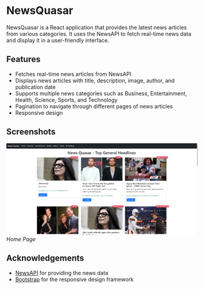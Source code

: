 # NewsQuasar

NewsQuasar is a React application that provides the latest news articles from various categories. It uses the NewsAPI to fetch real-time news data and display it in a user-friendly interface.

## Features

- Fetches real-time news articles from NewsAPI
- Displays news articles with title, description, image, author, and publication date
- Supports multiple news categories such as Business, Entertainment, Health, Science, Sports, and Technology
- Pagination to navigate through different pages of news articles
- Responsive design

## Screenshots

![Home Page](./src/components/images/home.png)
*Home Page*

## Acknowledgements

- [NewsAPI](https://newsapi.org/) for providing the news data
- [Bootstrap](https://getbootstrap.com/) for the responsive design framework
